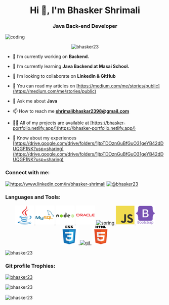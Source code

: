 <h1 align="center">Hi 👋, I'm Bhasker Shrimali</h1>
<h3 align="center">Java Back-end Developer</h3>
<img aling="center" width="100%" height="500"  alt = "coding" width = "500"  src = "https://cdn.dribbble.com/users/1162077/screenshots/3848914/programmer.gif">

<p align="center"> <img src="https://komarev.com/ghpvc/?username=bhasker23&label=Profile%20views&color=0e75b6&style=flat" alt="bhasker23" /> </p>


- 🔭 I’m currently working on **Backend.**

- 🌱 I’m currently learning **Java Backend at Masai School.**

- 👯 I’m looking to collaborate on **LinkedIn & GitHub**

- 📝 You can read my articles on [https://medium.com/me/stories/public](https://medium.com/me/stories/public)

- 💬 Ask me about **Java**



- 📫 How to reach me **shrimalibhaskar2398@gmail.com**

- 👨‍💻 All of my projects are available at [https://bhasker-portfolio.netlify.app/](https://bhasker-portfolio.netlify.app/)

- 📄 Know about my experiences [https://drive.google.com/drive/folders/1jtpTDOznGuBfGuO31geYB42dDUQGF1NK?usp=sharing](https://drive.google.com/drive/folders/1jtpTDOznGuBfGuO31geYB42dDUQGF1NK?usp=sharing)

<h3 align="left">Connect with me:</h3>
<p align="left">
<a href="https://www.linkedin.com/in/bhasker-shrimali" target="blank"><img align="center" src="https://raw.githubusercontent.com/rahuldkjain/github-profile-readme-generator/master/src/images/icons/Social/linked-in-alt.svg" alt="https://www.linkedin.com/in/bhasker-shrimali" height="30" width="40" /></a>
<a href="https://medium.com/@bhasker23" target="blank"><img align="center" src="https://raw.githubusercontent.com/rahuldkjain/github-profile-readme-generator/master/src/images/icons/Social/medium.svg" alt="@bhasker23" height="30" width="40" /></a>
</p>

<h3 align="left">Languages and Tools:</h3>
<p align="center"> <a href="https://getbootstrap.com" target="_blank" rel="noreferrer">  <a href="https://www.java.com" target="_blank" rel="noreferrer"> <img src="https://raw.githubusercontent.com/devicons/devicon/master/icons/java/java-original.svg" alt="java" width="60" height="60" margine-right="30"/> </a><a href="https://www.mysql.com/" target="_blank" rel="noreferrer"> <img src="https://raw.githubusercontent.com/devicons/devicon/master/icons/mysql/mysql-original-wordmark.svg" alt="mysql" width="60" height="60" margine-left="30"/> </a> <a href="https://nodejs.org" target="_blank" rel="noreferrer"> <img src="https://raw.githubusercontent.com/devicons/devicon/master/icons/nodejs/nodejs-original-wordmark.svg" alt="nodejs" width="60" height="60" margine-left="30"/> </a> <a href="https://www.oracle.com/" target="_blank" rel="noreferrer"> <img src="https://raw.githubusercontent.com/devicons/devicon/master/icons/oracle/oracle-original.svg" alt="oracle" width="60" height="60"/> </a> <a href="https://spring.io/" target="_blank" rel="noreferrer"> <img src="https://www.vectorlogo.zone/logos/springio/springio-icon.svg" alt="spring" width="60" height="60"/> </a> <a href="https://developer.mozilla.org/en-US/docs/Web/JavaScript" target="_blank" rel="noreferrer"> <img src="https://raw.githubusercontent.com/devicons/devicon/master/icons/javascript/javascript-original.svg" alt="javascript" width="60" height="60"/> </a> <img src="https://raw.githubusercontent.com/devicons/devicon/master/icons/bootstrap/bootstrap-plain-wordmark.svg" alt="bootstrap" width="60" height="60"/> </a> <a href="https://www.w3schools.com/css/" target="_blank" rel="noreferrer"> <img src="https://raw.githubusercontent.com/devicons/devicon/master/icons/css3/css3-original-wordmark.svg" alt="css3" width="60" height="60"/> </a> <a href="https://git-scm.com/" target="_blank" rel="noreferrer"> <img src="https://www.vectorlogo.zone/logos/git-scm/git-scm-icon.svg" alt="git" width="60" height="60"/> </a> <a href="https://www.w3.org/html/" target="_blank" rel="noreferrer"> <img src="https://raw.githubusercontent.com/devicons/devicon/master/icons/html5/html5-original-wordmark.svg" alt="html5" width="60" height="60"/> </a> </p>
<div height= "50"></div>

<p><img align="center" margine-top= "100" src="https://github-readme-stats.vercel.app/api/top-langs?username=bhasker23&show_icons=true&locale=en&layout=compact" alt="bhasker23" /></p>

<h3 align="left">Git profile Trophies:</h3>
<p align="left"> <a href="https://github.com/ryo-ma/github-profile-trophy"><img src="https://github-profile-trophy.vercel.app/?username=bhasker23" alt="bhasker23" /></a> </p>


<p><img align="center" src="https://github-readme-stats.vercel.app/api?username=bhasker23&show_icons=true&locale=en" alt="bhasker23" /></p>

<p><img align="center" src="https://github-readme-streak-stats.herokuapp.com/?user=bhasker23&" alt="bhasker23" /></p>
